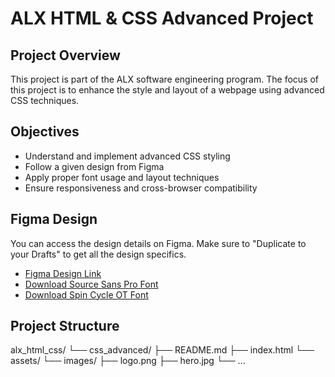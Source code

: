 # ALX HTML & CSS Advanced Project

## Project Overview

This project is part of the ALX software engineering program. The focus of this project is to enhance the style and layout of a webpage using advanced CSS techniques.

## Objectives

- Understand and implement advanced CSS styling
- Follow a given design from Figma
- Apply proper font usage and layout techniques
- Ensure responsiveness and cross-browser compatibility

## Figma Design

You can access the design details on Figma. Make sure to "Duplicate to your Drafts" to get all the design specifics.

- [Figma Design Link](https://intranet.alxswe.com/rltoken/Sh2bjjzliJAnMerEI6I2hQ)
- [Download Source Sans Pro Font](https://fonts.google.com/specimen/Source+Sans+Pro)
- [Download Spin Cycle OT Font](https://www.dafont.com/spin-cycle.font)

## Project Structure

alx_html_css/
└── css_advanced/
    ├── README.md
    ├── index.html
    └── assets/
        └── images/
            ├── logo.png
            ├── hero.jpg
            └── ...

